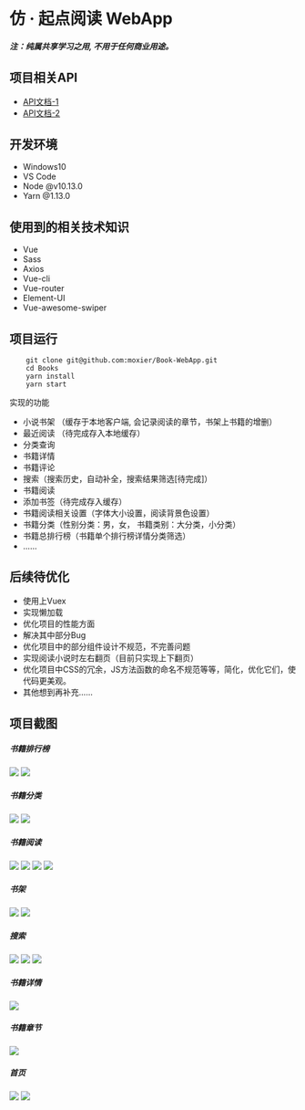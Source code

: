 # 仿 · 起点阅读 WebApp
 
##### 注：纯属共享学习之用, 不用于任何商业用途。

 项目相关API
 -- 
-  [API文档-1](https://xiadd.github.io/zhuishushenqi/#/?id=%E8%BF%BD%E4%B9%A6%E7%A5%9E%E5%99%A8%E6%8E%A5%E5%8F%A3)
- [API文档-2](https://github.com/jianhui1012/bookreader/blob/master/docs/zh_doc.md)

开发环境
--
-  Windows10
-  VS Code
-  Node  @v10.13.0
-  Yarn  @1.13.0

使用到的相关技术知识
--
- Vue
- Sass
- Axios
- Vue-cli
- Vue-router
- Element-UI
- Vue-awesome-swiper

项目运行
--
```shell
    git clone git@github.com:moxier/Book-WebApp.git
    cd Books
    yarn install
    yarn start
```

实现的功能
- 小说书架 （缓存于本地客户端, 会记录阅读的章节，书架上书籍的增删）
- 最近阅读  （待完成存入本地缓存）
- 分类查询
- 书籍详情
- 书籍评论
- 搜索（搜索历史，自动补全，搜索结果筛选[待完成]）
- 书籍阅读
- 添加书签（待完成存入缓存）
- 书籍阅读相关设置（字体大小设置，阅读背景色设置）
- 书籍分类（性别分类：男，女， 书籍类别：大分类，小分类）
- 书籍总排行榜（书籍单个排行榜详情分类筛选）
-  ……

后续待优化
--
- 使用上Vuex
- 实现懒加载
- 优化项目的性能方面
- 解决其中部分Bug
- 优化项目中的部分组件设计不规范，不完善问题
- 实现阅读小说时左右翻页（目前只实现上下翻页）
- 优化项目中CSS的冗余，JS方法函数的命名不规范等等，简化，优化它们，使代码更美观。
- 其他想到再补充……

项目截图
--

##### 书籍排行榜
![](https://github.com/moxier/Book-WebApp/blob/master/img/ranking.png)
![](https://github.com/moxier/Book-WebApp/blob/master/img/ranking-details.png)

##### 书籍分类
![](https://github.com/moxier/Book-WebApp/blob/master/img/category.png)
![](https://github.com/moxier/Book-WebApp/blob/master/img/category-details.png)

##### 书籍阅读
![](https://github.com/moxier/Book-WebApp/blob/master/img/read.png)
![](https://github.com/moxier/Book-WebApp/blob/master/img/read-options.png)
![](https://github.com/moxier/Book-WebApp/blob/master/img/read-option-font.png)
![](https://github.com/moxier/Book-WebApp/blob/master/img/read-chapter.png)

##### 书架
![](https://github.com/moxier/Book-WebApp/blob/master/img/bookcase.png)
![](https://github.com/moxier/Book-WebApp/blob/master/img/bookcase-del.png)

##### 搜索
![](https://github.com/moxier/Book-WebApp/blob/master/img/search.png)
![](https://github.com/moxier/Book-WebApp/blob/master/img/search-word.png)
![](https://github.com/moxier/Book-WebApp/blob/master/img/search-result.png)

##### 书籍详情
![](https://github.com/moxier/Book-WebApp/blob/master/img/bookdetails.png)

##### 书籍章节
![](https://github.com/moxier/Book-WebApp/blob/master/img/bookchapter.png)

##### 首页
![](https://github.com/moxier/Book-WebApp/blob/master/img/home.png)
![](https://github.com/moxier/Book-WebApp/blob/master/img/home-header.png)
